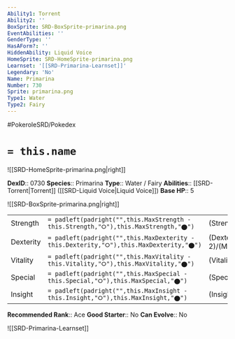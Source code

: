 ```yaml
---
Ability1: Torrent
Ability2: ''
BoxSprite: SRD-BoxSprite-primarina.png
EventAbilities: ''
GenderType: ''
HasAForm?: ''
HiddenAbility: Liquid Voice
HomeSprite: SRD-HomeSprite-primarina.png
Learnset: '[[SRD-Primarina-Learnset]]'
Legendary: 'No'
Name: Primarina
Number: 730
Sprite: primarina.png
Type1: Water
Type2: Fairy
---
```


#PokeroleSRD/Pokedex

# `= this.name`

![[SRD-HomeSprite-primarina.png|right]]

**DexID**:: 0730
**Species**:: Primarina
**Type**:: Water / Fairy
**Abilities**:: [[SRD-Torrent|Torrent]] ([[SRD-Liquid Voice|Liquid Voice]])
**Base HP**:: 5

![[SRD-BoxSprite-primarina.png|right]]

|           |                                                                                        |                                          |
| --------- | -------------------------------------------------------------------------------------- | ---------------------------------------- |
| Strength  | `= padleft(padright("",this.MaxStrength - this.Strength,"⭘"),this.MaxStrength,"⬤")`    | (Strength::2)/(MaxStrength::5)   |
| Dexterity | `= padleft(padright("",this.MaxDexterity - this.Dexterity,"⭘"),this.MaxDexterity,"⬤")` | (Dexterity:: 2)/(MaxDexterity::4) |
| Vitality  | `= padleft(padright("",this.MaxVitality - this.Vitality,"⭘"),this.MaxVitality,"⬤")`    | (Vitality::2)/(MaxVitality::5)   |
| Special   | `= padleft(padright("",this.MaxSpecial - this.Special,"⭘"),this.MaxSpecial,"⬤")`       | (Special::3)/(MaxSpecial::7)     |
| Insight   | `= padleft(padright("",this.MaxInsight - this.Insight,"⭘"),this.MaxInsight,"⬤")`       | (Insight::3)/(MaxInsight::6)     |

**Recommended Rank**:: Ace
**Good Starter**:: No
**Can Evolve**:: No

![[SRD-Primarina-Learnset]]